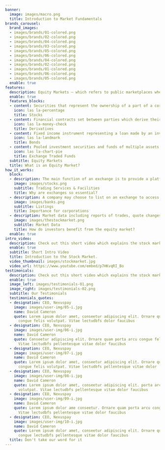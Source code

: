 ```yaml
---
banner:
  image: images/macro.png
  title: Introduction to Market Fundamentals
brands_carousel:
  brand_images:
  - images/brands/01-colored.png
  - images/brands/02-colored.png
  - images/brands/04-colored.png
  - images/brands/03-colored.png
  - images/brands/05-colored.png
  - images/brands/06-colored.png
  - images/brands/04-colored.png
  - images/brands/02-colored.png
  - images/brands/01-colored.png
  - images/brands/06-colored.png
  - images/brands/05-colored.png
  enable: true
features:
  description: Equity Markets – which refers to public marketplaces where investors are able to purchase and sell ownership in listed companies via shares – is one of the most vital components of a market economy, allowing individuals access to a pool of over US$120.4t. Equity market functions by leveraging a network of highly regulated and structured exchanges. <br> <br> A variety of instruments can be traded on equity markets. 
  enable: true
  features_blocks:
  - content: Securities that represent the ownership of a part of a corporation
    icon: las la-percentage
    title: Stocks
  - content: Financial contracts set between parties which derive their value from an underlying asset
    icon: las la-money-check
    title: Derivatives
  - content: Fixed income instrument representing a loan made by an investor to a corporate or governmental borrower
    icon: las la-landmark
    title: Bonds
  - content: Pooled investment securities and funds of multiple assets which can be traded on a stock exchange
    icon: las la-chart-pie
    title: Exchange Traded Funds
  subtitle: Equity Markets
  title: What is an Equity Market?
how_it_works:
  block:
  - description: The main function of an exchange is to provide a platform for investors to trade shares of listed companies in a standardised procedure and with a certain amount of oversight from regulatory bodies.
    image: images/stocks.png
    subtitle: Trading Services & Facilities
    title: Why are exchanges so essential?
  - description: A company may choose to list on an exchange to access a wider pool of capital and fund future growth. Companies usually list on one exchange however, in cases where cross listing occurs, the company designates one as the primary listing exchange.
    image: images/banks.png
    subtitle: Listings
    title: Importance for corporations
  - description: Market data including reports of trades, quote changes, historical trends, bid/offer sizes etc, are generated from trades in the exchange. Investors and financial institutions may buy such market data to make more informed trades.
    image: images/thestockmarket.png
    subtitle: Market Data
    title: How do investors benefit from the equity market?
  enable: true
intro_video:
  description: Check out this short video which explains the stock market in a great way. To read more about Market Microstructure, check out our <a href="https://marketmicrostructure.netlify.app/blog/">blog</a>!
  enable: true
  subtitle: Short Intro Video
  title: Introduction to the Stock Market.
  video_thumbnail: images/stockmarket.jpg
  video_url: https://www.youtube.com/embed/p7HKvqRI_Bo
testimonials:
  description: Check out this short video which explains the stock market in a great way! To read more about Market Microstructure, check out our blog! 
  enable: true
  image_left: images/testimonials-01.png
  image_right: images/testimonials-02.png
  subtitle: Our Testimonials
  testimonials_quotes:
  - designation: CEO, Nexuspay
    image: images/user-img/05-i.jpg
    name: David Cameron
    quote: Lorem ipsum dolor amet, conseetur adipiscing elit. Ornare quam porta arcu
      congue felis volutpat. Vitae lectudbfs dolor faucibus
  - designation: CEO, Nexuspay
    image: images/user-img/06-i.jpg
    name: David Cameron
    quote: Conseetur adipiscing elit. Ornare quam porta arcu congue felis volutpat.
      Vitae lectudbfs pellentesque vitae dolor faucibus
  - designation: CEO, Nexuspay
    image: images/user-img/07-i.jpg
    name: David Cameron
    quote: Lorem ipsum dolor amet, conseetur adipiscing elit. Ornare quam porta arcu
      congue felis volutpat. Vitae lectudbfs pellentesque vitae dolor
  - designation: CEO, Nexuspay
    image: images/user-img/08-i.jpg
    name: David Cameron
    quote: Lorem ipsum dolor amet, conseetur adipiscing elit. porta arcu congue felis
      volutpat. Vitae lectudbfs pellentesque vitae dolor faucibus
  - designation: CEO, Nexuspay
    image: images/user-img/09-i.jpg
    name: David Cameron
    quote: Lorem ipsum dolor ame conseetur. Ornare quam porta arcu congue felis volutpat.
      Vitae lectudbfs pellentesque vitae dolor faucibus
  - designation: CEO, Nexuspay
    image: images/user-img/10-i.jpg
    name: David Cameron
    quote: Lorem ipsum dolor amet, conseetur adipiscing elit. Ornare quam porta arcu
      congue lectudbfs pellentesque vitae dolor faucibus
  title: Don't take our word for it
---
```

